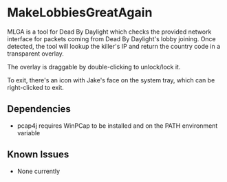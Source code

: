 # MakeLobbiesGreatAgain
MLGA is a tool for Dead By Daylight which checks the provided network interface for packets coming from Dead By Daylight's lobby joining. 
Once detected, the tool will lookup the killer's IP and return the country code in a transparent overlay.

The overlay is draggable by double-clicking to unlock/lock it.

To exit, there's an icon with Jake's face on the system tray, which can be right-clicked to exit.

## Dependencies
* pcap4j requires WinPCap to be installed and on the PATH environment variable

## Known Issues
* None currently